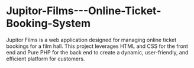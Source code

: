 # Jupitor-Films---Online-Ticket-Booking-System
Jupitor Films is a web application designed for managing online ticket bookings for a film hall. This project leverages HTML and CSS for the front end and Pure PHP for the back end to create a dynamic, user-friendly, and efficient platform for customers.
